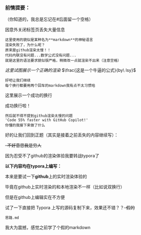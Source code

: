 

### 前情提要：
（你知道的，我总是忘记在#后面留一个空格）

因意外关闭标签页丢失大量信息
```
这里使用的貌似是某种名为**markdown**的神秘语言
渲染失败了，为什么呢？
原来是github渲染太慢！！
代码内联没有问题...数学公式没有问题...
就是这里的语法要求貌似很严格，稍微改一点就渲染不出来（注意空格）
```
$这里试图展示一个正确的渲染$
$\frac{这是一个牛逼的公式}{by\ lsy}$
```
好吧让我们继续
每个换行都要用两个回车的markdown我有点不太习惯哈
```
这里展示一个成功的换行

成功换行啦！
```
然后就不得不提到github渲染太慢的问题
'Code 55% faster with GitHub Copilot!'
你懂的我接下来做了什么
```

好的让我们回到正题（其实是接着之前丢失的内容继续写）：

  ~~&ensp;不好意思我是穷人~~

因为忍受不了github的渲染体验我要转战typora了 

**以下内容均在typora上编写：**

本来是要试一下**github**上的实时渲染体验的

毕竟在github上实时渲染的和本地渲染不一样（比如说双换行）

但是在github上编辑实在不方便

试了一下直接把 Typora 上写的源码复制下来，效果还不错？？~~&ensp;假的~~

```
思路.md
```
我大为震撼，感觉之前学了个假的markdown
